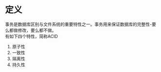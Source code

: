 # 定义
事务是数据库区别与文件系统的重要特性之一。事务用来保证数据库的完整性-要么都做修改，要么都不做。  
有如下四个特性，简称ACID
1. 原子性
2. 一致性
3. 隔离性
4. 持久性

